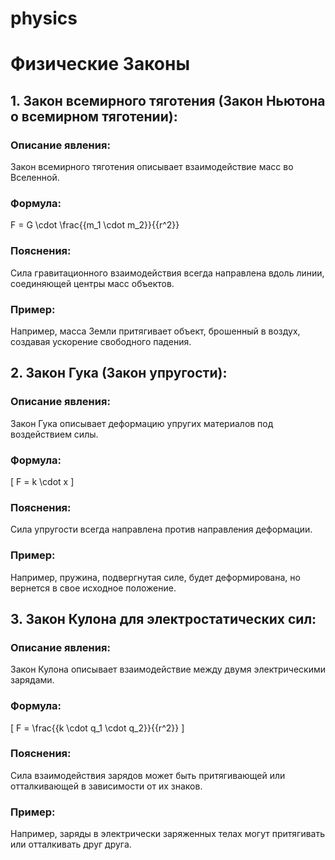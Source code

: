 # physics
# Физические Законы

## 1. Закон всемирного тяготения (Закон Ньютона о всемирном тяготении):

### Описание явления:
Закон всемирного тяготения описывает взаимодействие масс во Вселенной.

### Формула:
 F = G \cdot \frac{{m_1 \cdot m_2}}{{r^2}} 

### Пояснения:
Сила гравитационного взаимодействия всегда направлена вдоль линии, соединяющей центры масс объектов.

### Пример:
Например, масса Земли притягивает объект, брошенный в воздух, создавая ускорение свободного падения.

## 2. Закон Гука (Закон упругости):

### Описание явления:
Закон Гука описывает деформацию упругих материалов под воздействием силы.

### Формула:
\[ F = k \cdot x \]

### Пояснения:
Сила упругости всегда направлена против направления деформации.

### Пример:
Например, пружина, подвергнутая силе, будет деформирована, но вернется в свое исходное положение.

## 3. Закон Кулона для электростатических сил:

### Описание явления:
Закон Кулона описывает взаимодействие между двумя электрическими зарядами.

### Формула:
\[ F = \frac{{k \cdot q_1 \cdot q_2}}{{r^2}} \]

### Пояснения:
Сила взаимодействия зарядов может быть притягивающей или отталкивающей в зависимости от их знаков.

### Пример:
Например, заряды в электрически заряженных телах могут притягивать или отталкивать друг друга.
